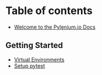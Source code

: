# Table of contents

* [Welcome to the Pylenium.io Docs](README.md)

## Getting Started

* [Virtual Environments](getting-started/virtual-environments.md)
* [Setup pytest](getting-started/setup-pytest.md)

